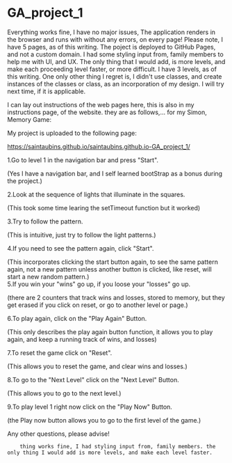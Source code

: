 # GA_project_1

Everything works fine, I have no major issues, The application renders in the browser and runs with without any errors, on every page! Please note, I have 5 pages, as of this writing. The poject is deployed to GitHub Pages, and not a custom domain. I had some styling input from, family members to help me with UI, and UX. The only thing that I would add, is more levels, and make each proceeding level faster, or more difficult. I have 3 levels, as of this writing. One only other thing I regret is, I didn't use classes, and create instances of the classes or class, as an incorporation of my design. I will try next time, if it is applicable.

I can lay out instructions of the web pages here, this is also in my instructions page, of the website. they are as follows,... for my Simon, Memory Game:

My project is uploaded to the following page:

https://saintaubins.github.io/saintaubins.github.io-GA_project_1/

1.Go to level 1 in the navigation bar and press "Start".

(Yes I have a navigation bar, and I self learned bootStrap as a bonus during the project.)
                            
2.Look at the sequence of lights that illuminate in the squares.

(This took some time learing the setTimeout function but it worked)
                           
3.Try to follow the pattern.

(This is intuitive, just try to follow the light patterns.)
                           
4.If you need to see the pattern again, click "Start".

(This incorporates clicking the start button again, to see the same pattern again, not a new pattern unless another button is clicked, like reset, will start a new random pattern.)                            
5.If you win your "wins" go up, if you loose your "losses" go up.

(there are 2 counters that track wins and losses, stored to memory, but they get erased if you click on reset, or go to another level or page.)
                            
6.To play again, click on the "Play Again" Button.

(This only describes the play again button function, it allows you to play again, and keep a running track of wins, and losses)
                            
7.To reset the game click on "Reset".

(This allows you to reset the game, and clear wins and losses.)
                            
8.To go to the "Next Level" click on the "Next Level" Button.

(This allows you to go to the next level.)
                           
9.To play level 1 right now click on the "Play Now" Button.

(the Play now button allows you to go to the first level of the game.)

Any other questions, please advise!  
        
        thing works fine, I had styling input from, family members. the only thing I would add is more levels, and make each level faster. 
